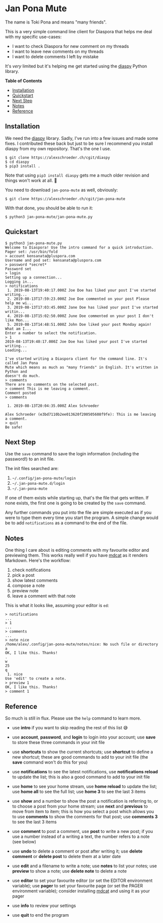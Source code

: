 Jan Pona Mute
=============

The name is Toki Pona and means "many friends".

This is a very simple command line client for Diaspora that helps me
deal with my specific use-cases:

- I want to check Diaspora for new comment on my threads
- I want to leave new comments on my threads
- I want to delete comments I left by mistake

It's *very* limited but it's helping me get started using the
[diaspy](https://github.com/marekjm/diaspy) Python library.

<!-- markdown-toc start - Don't edit this section. Run M-x markdown-toc-refresh-toc -->
**Table of Contents**

- [Installation](#installation)
- [Quickstart](#quickstart)
- [Next Step](#next-step)
- [Notes](#notes)
- [Reference](#reference)

<!-- markdown-toc end -->

Installation
------------

We need the [diaspy](https://github.com/marekjm/diaspy) library.
Sadly, I've run into a few issues and made some fixes. I contributed
these back but just to be sure I recommend you install diaspy from my
own repository. That's the one I use.

```text
$ git clone https://alexschroeder.ch/cgit/diaspy
$ cd diaspy
$ pip3 install .
```

Note that using `pip3 install diaspy` gets me a much older revision
and things won't work at all. 🤷

You need to download `jan-pona-mute` as well, obviously:

```text
$ git clone https://alexschroeder.ch/cgit/jan-pona-mute
```

With that done, you should be able to run it:

```text
$ python3 jan-pona-mute/jan-pona-mute.py
```

Quickstart
----------

```text
$ python3 jan-pona-mute.py
Welcome to Diaspora! Use the intro command for a quick introduction.
Pager set: /usr/bin/fold
> account kensanata@pluspora.com
Username and pod set: kensanata@pluspora.com
> password *secret*
Password set
> login
Setting up a connection...
Logging in...
> notifications
 1. 2019-08-13T19:40:17.000Z Joe Doe has liked your post I've started writing...
 2. 2019-08-13T17:59:23.000Z Joe Doe commented on your post Please help me wi...
 3. 2019-08-13T17:03:45.000Z Jane Doe has liked your post I've started writin...
 4. 2019-08-13T15:02:50.000Z June Doe commented on your post I don't like Mon...
 5. 2019-08-13T14:48:51.000Z John Doe liked your post Monday again! What am I...
Enter a number to select the notification.
> 1
2019-08-13T19:40:17.000Z Joe Doe has liked your post I've started writing...
Loading...

I've started writing a Diaspora client for the command line. It's called Jan Pona
Mute which means as much as "many friends" in English. It's written in Python and
doesn't do much.
> comments
There are no comments on the selected post.
> comment This is me leaving a comment.
Comment posted
> comments

 1. 2019-08-13T20:04:35.000Z Alex Schroeder

Alex Schroeder (e3bd7110b2ee013620f200505608f9fe): This is me leaving a comment.
> quit
Be safe!
```

Next Step
---------

Use the `save` command to save the login information (including the
password!) to an init file.

The init files searched are:

1. `~/.config/jan-pona-mute/login`
2. `~/.jan-pona-mute.d/login`
3. `~/.jan-pona-mute`

If one of them exists while starting up, that's the file that gets
written. If none exists, the first one is going to be created by the
`save` command.

Any further commands you put into the file are simple executed as if
you were to type them every time you start the program. A simple
change would be to add `notifications` as a command to the end of the
file.

Notes
-----

One thing I care about is editing comments with my favourite editor
and previewing them. This works really well if you have
[mdcat](https://github.com/lunaryorn/mdcat) as it renders Markdown.
Here's the workflow:

1. check notifications
2. pick a post
3. show latest comments
4. compose a note
5. preview note
6. leave a comment with that note

This is what it looks like, assuming your editor is `ed`:

```text
> notifications
...
> 1
...
> comments
...
> note nice
/home/alex/.config/jan-pona-mute/notes/nice: No such file or directory
a
OK, I like this. Thanks!
.
w
25
q
 1. nice
Use 'edit' to create a note.
> preview 1
OK, I like this. Thanks!
> comment 1
```

Reference
---------

So much is still in flux. Please use the `help` command to learn more.

* use **intro** if you want to skip reading the rest of this list 😅

* use **account**, **password**, and **login** to login into your
  account; use **save** to store these three commands in your init
  file

* use **shortcuts** to show the current shortcuts; use **shortcut** to
  define a new shortcut; these are good commands to add to your init
  file (the **save** command won't do this for you)

* use **notifications** to see the latest notifications, use
  **notifications reload** to update the list; this is also a good
  command to add to your init file

* use **home** to see your home stream, use **home reload** to update
  the list; use **home all** to see the full list; use **home 3** to
  see the last 3 items

* use **show** and a number to show the post a notification is
  referring to, or to choose a post from your home stream; use
  **next** and **previous** to move from item to item; this is how you
  select a post which allows you to use **comments** to show the
  comments for that post; use **comments 3** to see the last 3 items

* use **comment** to post a comment, use **post** to write a new post;
  if you use a number instead of a writing a text, the number refers
  to a note (see below)

* use **undo** to delete a comment or post after writing it; use
  **delete comment** or **delete post** to delete them at a later date

* use **edit** and a filename to write a note; use **notes** to list
  your notes; use **preview** to show a note; use **delete note** to
  delete a note

* use **editor** to set your favourite editor (or set the EDITOR
  environment variable); use **pager** to set your favourite page (or
  set the PAGER environment variable); consider installing
  [mdcat](https://github.com/lunaryorn/mdcat) and using it as your pager

* use **info** to review your settings

* use **quit** to end the program
